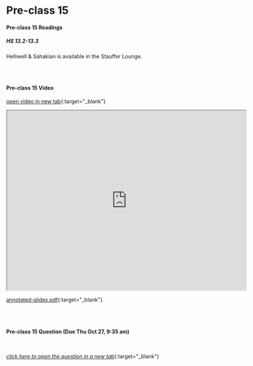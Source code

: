 # Pre-class 15

#### Pre-class 15 Readings

##### HS 13.2-13.3

Helliwell & Sahakian is available in the Stauffer Lounge.  


<br>
<br>

#### Pre-class 15 Video

[open video in new tab](https://drive.google.com/file/d/1_glhjHv4J9ZkPJhCIZINK6pQ94Ac8613){:target="_blank"}

<iframe src="https://drive.google.com/file/d/1_glhjHv4J9ZkPJhCIZINK6pQ94Ac8613/preview" width="640" height="480" frameborder="20" marginheight="0" marginwidth="0">Loading…
</iframe>



[annotated-slides.pdf](https://drive.google.com/file/d/1SYNxkr1zH_ojIWbjH9dlOd3STDAI90e4/view?usp=sharing){:target="_blank"}

<br>
<br>

#### Pre-class 15 Question (Due Thu Oct 27, 9:35 am)

<br>

[*click here to open the question in a new tab*](https://forms.gle/ce94Ue7J4NPkjobdA){:target="_blank"}

